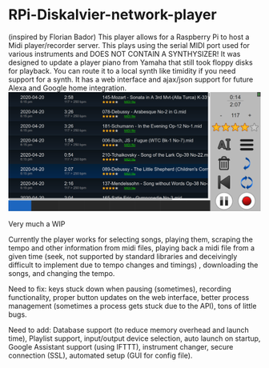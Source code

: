 # RPi-Diskalvier-network-player
(inspired by Florian Bador)
This player allows for a Raspberry Pi to host a Midi player/recorder server. This plays using the serial MIDI port used for various instruments and DOES NOT CONTAIN A SYNTHYSIZER! It was designed to update a player piano from Yamaha that still took floppy disks for playback. You can route it to a local synth like timidity if you need support for a synth.
It has a web interface and ajax/json support for future Alexa and Google home integration.
![](./static/screenshot.png)

Very much a WIP

Currently the player works for selecting songs, playing them, scraping the tempo and other information from midi files, playing back a midi file from a given time (seek, not supported by standard libraries and deceivingly difficult to implement due to tempo changes and timings)
, downloading the songs, and changing the tempo.

Need to fix:
keys stuck down when pausing (sometimes), recording functionality, proper button updates on the web interface, better process management (sometimes a process gets stuck due to the API), tons of little bugs.

Need to add: Database support (to reduce memory overhead and launch time), Playlist support, input/output device selection, auto launch on startup, Google Assistant support (using IFTTT), instrument changer, secure connection (SSL), automated setup (GUI for config file).
